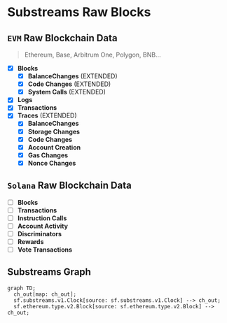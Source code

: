 # Substreams Raw Blocks

## `EVM` Raw Blockchain Data
> Ethereum, Base, Arbitrum One, Polygon, BNB...

- [x] **Blocks**
  - [x] **BalanceChanges** (EXTENDED)
  - [x] **Code Changes** (EXTENDED)
  - [x] **System Calls** (EXTENDED)
- [x] **Logs**
- [x] **Transactions**
- [x] **Traces** (EXTENDED)
  - [x] **BalanceChanges**
  - [x] **Storage Changes**
  - [x] **Code Changes**
  - [x] **Account Creation**
  - [x] **Gas Changes**
  - [x] **Nonce Changes**

## `Solana` Raw Blockchain Data

- [ ] **Blocks**
- [ ] **Transactions**
- [ ] **Instruction Calls**
- [ ] **Account Activity**
- [ ] **Discriminators**
- [ ] **Rewards**
- [ ] **Vote Transactions**

## Substreams Graph

```mermaid
graph TD;
  ch_out[map: ch_out];
  sf.substreams.v1.Clock[source: sf.substreams.v1.Clock] --> ch_out;
  sf.ethereum.type.v2.Block[source: sf.ethereum.type.v2.Block] --> ch_out;
```
